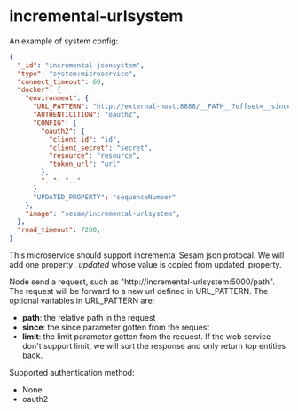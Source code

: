# incremental-urlsystem
An example of system config: 

```json
{
  "_id": "incremental-jsonsystem",
  "type": "system:microservice",
  "connect_timeout": 60,
  "docker": {
    "environment": {
      "URL_PATTERN": "http://external-host:8888/__PATH__?offset=__since__&limit=__limit__",
      "AUTHENTICITION": "oauth2",
      "CONFIG": {
        "oauth2": {
          "client_id": "id",
          "client_secret": "secret",
          "resource": "resource",
          "token_url": "url"
        },
        "..": ".."
      }
      "UPDATED_PROPERTY": "sequenceNumber"
    },
    "image": "sesam/incremental-urlsystem",
  },
  "read_timeout": 7200,
}
```

This microservice should support incremental Sesam json protocal. We will add one property *_updated* whose value is copied from updated_property.

Node send a request, such as "http://incremental-urlsystem:5000/path". The request will be forward to a new url defined in URL_PATTERN. The optional variables in URL_PATTERN are:
  - __path__: the relative path in the request
  - __since__: the since parameter gotten from the request
  - __limit__: the limit parameter gotten from the request. If the web service don't support limit, we will sort the response and only return top entities back.


Supported authentication method:
  - None
  - oauth2

